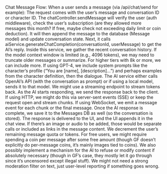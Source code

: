 Chat Message Flow: When a user sends a message (via /api/chat/send for example):
The request comes with the user’s message and conversation ID or character ID.
The chatController.sendMessage will verify the user (auth middleware), check the user’s subscription (are they allowed more messages this month? If free, maybe check not exceeding daily limit or coin deduction).
It will then append the message to the database (Message model) and update conversation state.
Next, it calls aiService.generateChatCompletion(conversationId, userMessage) to get the AI’s reply. Inside this service, we gather the recent conversation history. If the model context window is limited (e.g., 4096 tokens), we may need to truncate older messages or summarize. For higher tiers with 8k or more, we can include more. If using GPT-4, we include system prompts like the character’s profile (“You are [name], [description]…”) and perhaps examples from the character definition, then the dialogue.
The AI service either calls OpenAI’s API (with the conversation as prompt) or if using a local model, sends it to that model. We might use a streaming endpoint to stream tokens back.
As the AI starts responding, we send the response back to the client. If using HTTP, we might do this via server-sent events (SSE) or keep the request open and stream chunks. If using WebSocket, we emit a message event for each chunk or the final message.
Once the AI response is complete, we save it to the Messages DB as well (so the conversation is stored).
The response is delivered to the UI, and the UI appends it in the chat view. If there’s an image or audio to be added, those would be separate calls or included as links in the message content.
We decrement the user’s remaining message quota or tokens. For free users, we might require spending a coin per message after some free amount (though GF doesn’t explicitly do per-message coins, it’s mainly images tied to coins).
We also possibly implement a mechanism for the AI to refuse or modify content if absolutely necessary (though in GF’s case, they mostly let it go through since it’s uncensored except illegal stuff). We might not need a strong moderation filter on text, just user-level reporting if something goes wrong.